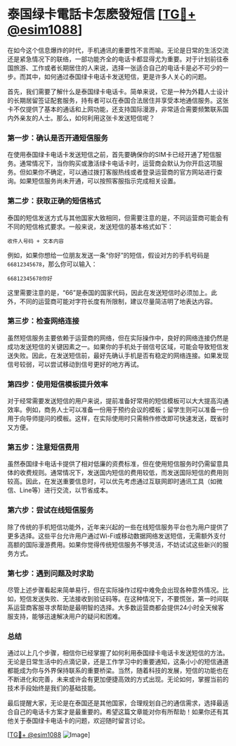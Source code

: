 # 泰国绿卡電話卡怎麽發短信 [[TG💪+ @esim1088](https://t.me/s/esim1088)]

在如今这个信息爆炸的时代，手机通讯的重要性不言而喻。无论是日常的生活交流还是紧急情况下的联络，一部功能齐全的电话卡都显得尤为重要。对于计划前往泰国旅游、工作或者长期居住的人来说，选择一张适合自己的电话卡是必不可少的一步。而其中，如何通过泰国绿卡电话卡发送短信，更是许多人关心的问题。

首先，我们需要了解什么是泰国绿卡电话卡。简单来说，它是一种为外籍人士设计的长期居留签证配套服务，持有者可以在泰国合法居住并享受本地通信服务。这张卡不仅提供了基本的通话和上网功能，还支持国际漫游，非常适合需要频繁联系国内外亲友的人士。那么，如何利用这张卡发送短信呢？

### **第一步：确认是否开通短信服务**

在使用泰国绿卡电话卡发送短信之前，首先要确保你的SIM卡已经开通了短信服务。通常情况下，当你购买或激活绿卡电话卡时，运营商会默认为你开启这项服务。但如果你不确定，可以通过拨打客服热线或者登录运营商的官方网站进行查询。如果短信服务尚未开通，可以按照客服指示完成相关设置。

### **第二步：获取正确的短信格式**

泰国的短信发送方式与其他国家大致相同，但需要注意的是，不同运营商可能会有不同的短信格式要求。一般来说，发送短信的基本格式如下：

```
收件人号码 + 文本内容
```

例如，如果你想给一位朋友发送一条“你好”的短信，假设对方的手机号码是`66812345678`，那么你可以输入：

```
66812345678你好
```

这里需要注意的是，“66”是泰国的国家代码，因此在发送短信时必须加上。此外，不同的运营商可能对字符长度有所限制，建议尽量简洁明了地表达内容。

### **第三步：检查网络连接**

虽然短信服务主要依赖于运营商的网络，但在实际操作中，良好的网络连接仍然是成功发送短信的关键因素之一。如果你的手机处于弱信号区域，可能会导致短信发送失败。因此，在发送短信前，最好先确认手机是否有稳定的网络连接。如果发现信号较弱，可以尝试移动到信号更好的地方再试。

### **第四步：使用短信模板提升效率**

对于经常需要发送短信的用户来说，提前准备好常用的短信模板可以大大提高沟通效率。例如，商务人士可以准备一份用于预约会议的模板；留学生则可以准备一份用于向导师提问的模板。这样，在实际使用时只需稍作修改即可快速发送，既省时又方便。

### **第五步：注意短信费用**

虽然泰国绿卡电话卡提供了相对低廉的资费标准，但在使用短信服务时仍需留意具体的收费规则。通常情况下，发送国内短信的费用较低，而发送国际短信的费用则较高。因此，在发送重要信息时，可以优先考虑通过互联网即时通讯工具（如微信、Line等）进行交流，以节省成本。

### **第六步：尝试在线短信服务**

除了传统的手机短信功能外，近年来兴起的一些在线短信服务平台也为用户提供了更多选择。这些平台允许用户通过Wi-Fi或移动数据网络发送短信，无需额外支付高额的国际漫游费用。如果你觉得传统短信服务不够灵活，不妨试试这些新兴的服务方式。

### **第七步：遇到问题及时求助**

尽管上述步骤看起来简单易行，但在实际操作过程中难免会出现各种意外情况。比如，短信发送失败、无法接收到验证码等。在这种情况下，不要慌张，第一时间联系运营商客服寻求帮助是最明智的选择。大多数运营商都会提供24小时全天候客服支持，能够迅速解决用户的疑问和困难。

### **总结**

通过以上几个步骤，相信你已经掌握了如何利用泰国绿卡电话卡发送短信的方法。无论是日常生活中的点滴记录，还是工作学习中的重要通知，这条小小的短信通道都能成为你与外界保持联系的重要桥梁。当然，随着科技的发展，短信的功能也在不断进化和完善，未来或许会有更加便捷高效的方式出现。无论如何，掌握当前的技术手段始终是我们的基础技能。

最后提醒大家，无论是在泰国还是其他国家，合理规划自己的通信需求，选择最适合自己的电话卡方案才是最重要的。希望这篇文章能对你有所帮助！如果你还有其他关于泰国绿卡电话卡的问题，欢迎随时留言讨论。

[[TG💪+ @esim1088](https://t.me/s/esim1088) ![Image](https://i.postimg.cc/4NQfJmqS/Snipaste-2025-05-13-00-14-12.png)]
